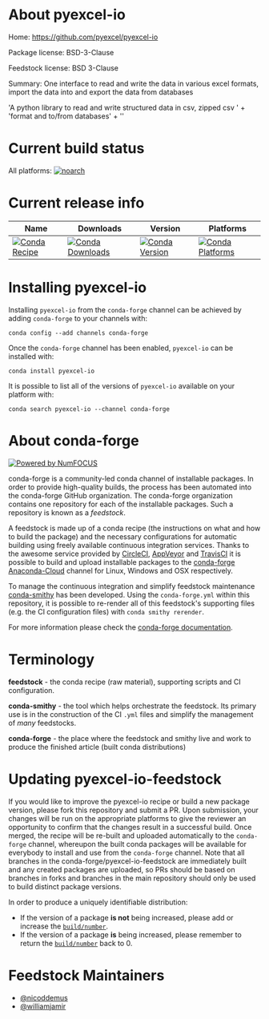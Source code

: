<!--
# -*- mode: jinja -*-
-->

About pyexcel-io
================

Home: https://github.com/pyexcel/pyexcel-io

Package license: BSD-3-Clause

Feedstock license: BSD 3-Clause

Summary: One interface to read and write the data in various excel formats, import the data into and export the data from databases

'A python library to read and write structured data in csv, zipped csv ' +
 'format and to/from databases' +
 ''


Current build status
====================

All platforms:
[![noarch](https://img.shields.io/circleci/project/github/conda-forge/pyexcel-io-feedstock/master.svg?label=noarch)](https://circleci.com/gh/conda-forge/pyexcel-io-feedstock)

Current release info
====================

| Name | Downloads | Version | Platforms |
| --- | --- | --- | --- |
| [![Conda Recipe](https://img.shields.io/badge/recipe-pyexcel--io-green.svg)](https://anaconda.org/conda-forge/pyexcel-io) | [![Conda Downloads](https://img.shields.io/conda/dn/conda-forge/pyexcel-io.svg)](https://anaconda.org/conda-forge/pyexcel-io) | [![Conda Version](https://img.shields.io/conda/vn/conda-forge/pyexcel-io.svg)](https://anaconda.org/conda-forge/pyexcel-io) | [![Conda Platforms](https://img.shields.io/conda/pn/conda-forge/pyexcel-io.svg)](https://anaconda.org/conda-forge/pyexcel-io) |

Installing pyexcel-io
=====================

Installing `pyexcel-io` from the `conda-forge` channel can be achieved by adding `conda-forge` to your channels with:

```
conda config --add channels conda-forge
```

Once the `conda-forge` channel has been enabled, `pyexcel-io` can be installed with:

```
conda install pyexcel-io
```

It is possible to list all of the versions of `pyexcel-io` available on your platform with:

```
conda search pyexcel-io --channel conda-forge
```


About conda-forge
=================

[![Powered by NumFOCUS](https://img.shields.io/badge/powered%20by-NumFOCUS-orange.svg?style=flat&colorA=E1523D&colorB=007D8A)](http://numfocus.org)

conda-forge is a community-led conda channel of installable packages.
In order to provide high-quality builds, the process has been automated into the
conda-forge GitHub organization. The conda-forge organization contains one repository
for each of the installable packages. Such a repository is known as a *feedstock*.

A feedstock is made up of a conda recipe (the instructions on what and how to build
the package) and the necessary configurations for automatic building using freely
available continuous integration services. Thanks to the awesome service provided by
[CircleCI](https://circleci.com/), [AppVeyor](https://www.appveyor.com/)
and [TravisCI](https://travis-ci.org/) it is possible to build and upload installable
packages to the [conda-forge](https://anaconda.org/conda-forge)
[Anaconda-Cloud](https://anaconda.org/) channel for Linux, Windows and OSX respectively.

To manage the continuous integration and simplify feedstock maintenance
[conda-smithy](https://github.com/conda-forge/conda-smithy) has been developed.
Using the ``conda-forge.yml`` within this repository, it is possible to re-render all of
this feedstock's supporting files (e.g. the CI configuration files) with ``conda smithy rerender``.

For more information please check the [conda-forge documentation](https://conda-forge.org/docs/).

Terminology
===========

**feedstock** - the conda recipe (raw material), supporting scripts and CI configuration.

**conda-smithy** - the tool which helps orchestrate the feedstock.
                   Its primary use is in the construction of the CI ``.yml`` files
                   and simplify the management of *many* feedstocks.

**conda-forge** - the place where the feedstock and smithy live and work to
                  produce the finished article (built conda distributions)


Updating pyexcel-io-feedstock
=============================

If you would like to improve the pyexcel-io recipe or build a new
package version, please fork this repository and submit a PR. Upon submission,
your changes will be run on the appropriate platforms to give the reviewer an
opportunity to confirm that the changes result in a successful build. Once
merged, the recipe will be re-built and uploaded automatically to the
`conda-forge` channel, whereupon the built conda packages will be available for
everybody to install and use from the `conda-forge` channel.
Note that all branches in the conda-forge/pyexcel-io-feedstock are
immediately built and any created packages are uploaded, so PRs should be based
on branches in forks and branches in the main repository should only be used to
build distinct package versions.

In order to produce a uniquely identifiable distribution:
 * If the version of a package **is not** being increased, please add or increase
   the [``build/number``](https://conda.io/docs/user-guide/tasks/build-packages/define-metadata.html#build-number-and-string).
 * If the version of a package **is** being increased, please remember to return
   the [``build/number``](https://conda.io/docs/user-guide/tasks/build-packages/define-metadata.html#build-number-and-string)
   back to 0.

Feedstock Maintainers
=====================

* [@nicoddemus](https://github.com/nicoddemus/)
* [@williamjamir](https://github.com/williamjamir/)


